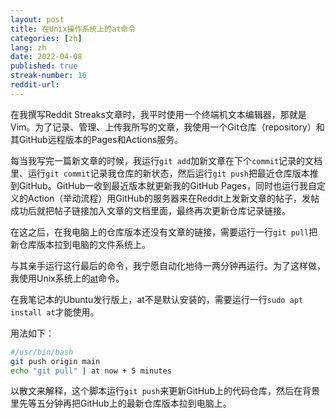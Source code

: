 ```yaml
---
layout: post
title: 在Unix操作系统上的at命令
categories: [zh]
lang: zh
date: 2022-04-08
published: true
streak-number: 16
reddit-url:
---
```

在我撰写Reddit Streaks文章时，我平时使用一个终端机文本编辑器，那就是Vim。为了记录、管理、上传我所写的文章，我使用一个Git仓库（repository）和其GitHub远程版本的Pages和Actions服务。

每当我写完一篇新文章的时候，我运行`git add`加新文章在下个`commit`记录的文档里、运行`git commit`记录我仓库的新状态，然后运行`git push`把最近仓库版本推到GitHub。GitHub一收到最近版本就更新我的GitHub Pages，同时也运行我自定义的Action（举动流程）用GitHub的服务器来在Reddit上发新文章的帖子，发帖成功后就把帖子链接加入文章的文档里面，最终再次更新仓库记录链接。

在这之后，在我电脑上的仓库版本还没有文章的链接，需要运行一行`git pull`把新仓库版本拉到电脑的文件系统上。

与其亲手运行这行最后的命令，我宁愿自动化地待一两分钟再运行。为了这样做，我使用Unix系统上的[at](https://zh.wikipedia.org/wiki/At_(Unix))命令。

在我笔记本的Ubuntu发行版上，at不是默认安装的，需要运行一行`sudo apt install at`才能使用。

用法如下：

```bash
#/usr/bin/bash
git push origin main
echo "git pull" | at now + 5 minutes
```

以散文来解释，这个脚本运行`git push`来更新GitHub上的代码仓库，然后在背景里先等五分钟再把GitHub上的最新仓库版本拉到电脑上。
